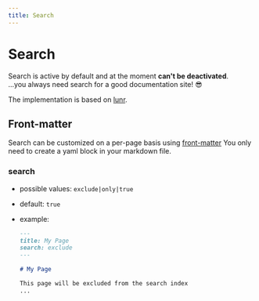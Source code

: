 ```yaml
---
title: Search
---
```


# Search

Search is active by default and at the moment **can't be deactivated**.   
...you always need search for a good documentation site! 😎

The implementation is based on [lunr](https://lunrjs.com/).

## Front-matter

Search can be customized on a per-page basis using [front-matter](https://hexo.io/docs/front-matter.html) You only need to create a yaml block in your markdown file.

### search
  * possible values: `exclude|only|true`
  * default: `true`
  * example:

    ```markdown
    ---
    title: My Page
    search: exclude
    ---

    # My Page

    This page will be excluded from the search index
    ...
    ```
